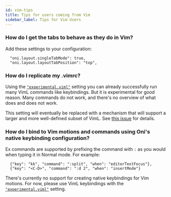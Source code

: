 ```yaml
---
id: vim-tips
title: Tips for users coming from Vim
sidebar_label: Tips for Vim Users
---
```


### How do I get the tabs to behave as they do in Vim?

Add these settings to your configuration:

```
  "oni.layout.singleTabMode": true,
  "oni.layout.layoutTabPosition": "top",
```

### How do I replicate my .vimrc?

Using the
[`"experimental.viml"`](https://onivim.github.io/docs/configuration/settings#experimental)
setting you can already successfully run many VimL commands like keybindings.
But it is experimental for good reason. Many commands do not work, and there's
no overview of what does and does not work.

This setting will eventually be replaced with a mechanism that will support a
larger and more well-defined subset of VimL. See
[this issue](https://github.com/onivim/oni2/issues/150) for details.

### How do I bind to Vim motions and commands using Oni's native keybinding configuration?

Ex commands are supported by prefixing the command with `:` as you would when
typing it in Normal mode. For example:

```
  {"key": "kk", "command": ":split", "when": "editorTextFocus"},
  {"key": "<C-D>", "command": ":d 2", "when": "insertMode"}
```

There's currently no support for creating native keybindings for Vim motions.
For now, please use VimL keybindings with the
[`"experimental.viml"`](https://onivim.github.io/docs/configuration/settings#experimental)
setting.
